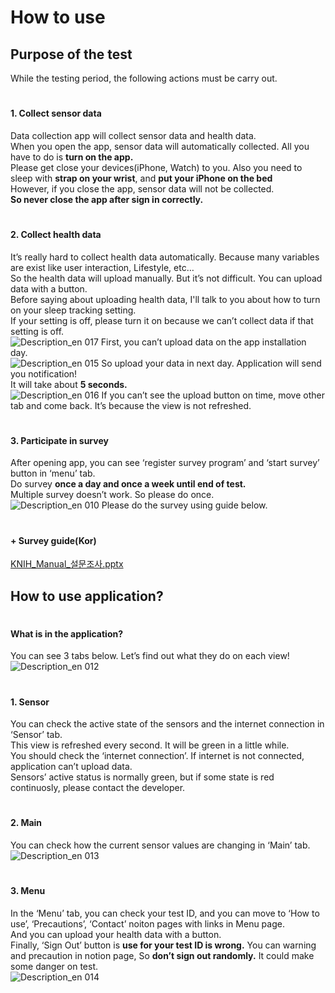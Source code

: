 # How to use
## Purpose of the test
While the testing period, the following actions must be carry out.
#
#### 1. Collect sensor data
Data collection app will collect sensor data and health data.<br>
When you open the app, sensor data will automatically collected. All you have to do is **turn on the app.**<br>
Please get close your devices(iPhone, Watch) to you. Also you need to sleep with **strap on your wrist**, and **put your iPhone on the bed**<br>
However, if you close the app, sensor data will not be collected.<br>
**So never close the app after sign in correctly.**
#
#### 2. Collect health data
It’s really hard to collect health data automatically. Because many variables are exist like user interaction, Lifestyle, etc…<br>
So the health data will upload manually. But it’s not difficult. You can upload data with a button.<br>
Before saying about uploading health data, I'll talk to you about how to turn on your sleep tracking setting.<br>
If your setting is off, please turn it on because we can’t collect data if that setting is off.
<br>
![Description_en 017](https://github.com/DHIGHSOUL/UbicompLab-KNIH_iOSDataCollection/assets/73047755/6c411346-9b6b-4212-8835-6f046ab63e3b)
First, you can’t upload data on the app installation day.
<br>
![Description_en 015](https://github.com/DHIGHSOUL/UbicompLab-KNIH_iOSDataCollection/assets/73047755/737885e2-c9a5-4a4e-8231-c6eea5799a53)
So upload your data in next day. Application will send you notification!<br>
It will take about **5 seconds.**
<br>
![Description_en 016](https://github.com/DHIGHSOUL/UbicompLab-KNIH_iOSDataCollection/assets/73047755/7ea2d97f-e5d8-4c35-a54f-8df8551a9df7)
If you can’t see the upload button on time, move other tab and come back. It’s because the view is not refreshed.
#
#### 3. Participate in survey
After opening app, you can see ‘register survey program’ and ‘start survey’ button in ‘menu’ tab.<br>
Do survey **once a day and once a week until end of test.**<br>
Multiple survey doesn’t work. So please do once.
<br>
![Description_en 010](https://github.com/DHIGHSOUL/UbicompLab-KNIH_iOSDataCollection/assets/73047755/b5dd6930-8f94-4f5b-acda-68ecda35da3c)
Please do the survey using guide below.
#
#### + Survey guide(Kor)
[KNIH_Manual_설문조사.pptx](https://github.com/DHIGHSOUL/UbicompLab-KNIH_iOSDataCollection/files/11889800/KNIH_Manual_.pptx)
## How to use application?
#
#### What is in the application?
You can see 3 tabs below. Let’s find out what they do on each view!
<br>
![Description_en 012](https://github.com/DHIGHSOUL/UbicompLab-KNIH_iOSDataCollection/assets/73047755/1cf80a59-bbba-4a07-9746-3d9aa40961ac)
#
#### 1. Sensor
You can check the active state of the sensors and the internet connection in ‘Sensor’ tab.<br>
This view is refreshed every second. It will be green in a little while.<br>
You should check the ‘internet connection’. If internet is not connected, application can’t upload data.<br>
Sensors’ active status is normally green, but if some state is red continuosly, please contact the developer.
#
#### 2. Main
You can check how the current sensor values are changing in ‘Main’ tab.
<br>
![Description_en 013](https://github.com/DHIGHSOUL/UbicompLab-KNIH_iOSDataCollection/assets/73047755/d34943b1-dbda-4706-bf31-288100da7ec1)
#
#### 3. Menu
In the ‘Menu’ tab, you can check your test ID, and you can move to ‘How to use’, ‘Precautions’, ‘Contact’ noiton pages with links in Menu page.<br>
And you can upload your health data with a button.<br>
Finally, ‘Sign Out’ button is **use for your test ID is wrong.** You can warning and precaution in notion page, So **don’t sign out randomly.** It could make some danger on test.
<br>
![Description_en 014](https://github.com/DHIGHSOUL/UbicompLab-KNIH_iOSDataCollection/assets/73047755/13ae04b2-f3d4-4b6a-bc12-3f6adbb79f4d)
